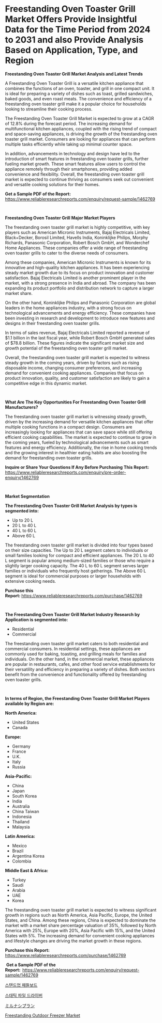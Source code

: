 <p><h1>Freestanding Oven Toaster Grill Market Offers Provide Insightful Data for the Time Period from 2024 to 2031 and also Provide Analysis Based on Application, Type, and Region</h1></p><p><strong>Freestanding Oven Toaster Grill Market Analysis and Latest Trends</strong></p>
<p><p>A Freestanding Oven Toaster Grill is a versatile kitchen appliance that combines the functions of an oven, toaster, and grill in one compact unit. It is ideal for preparing a variety of dishes such as toast, grilled sandwiches, baked goods, and even roast meats. The convenience and efficiency of a freestanding oven toaster grill make it a popular choice for households looking to streamline their cooking process.</p><p>The Freestanding Oven Toaster Grill Market is expected to grow at a CAGR of 12.8% during the forecast period. The increasing demand for multifunctional kitchen appliances, coupled with the rising trend of compact and space-saving appliances, is driving the growth of the freestanding oven toaster grill market. Consumers are looking for appliances that can perform multiple tasks efficiently while taking up minimal counter space.</p><p>In addition, advancements in technology and design have led to the introduction of smart features in freestanding oven toaster grills, further fueling market growth. These smart features allow users to control the appliance remotely through their smartphones, providing added convenience and flexibility. Overall, the freestanding oven toaster grill market is expected to continue thriving as consumers seek out convenient and versatile cooking solutions for their homes.</p></p>
<p><strong>Get a Sample PDF of the Report:&nbsp;</strong> <a href="https://www.reliableresearchreports.com/enquiry/request-sample/1462769">https://www.reliableresearchreports.com/enquiry/request-sample/1462769</a></p>
<p>&nbsp;</p>
<p><strong>Freestanding Oven Toaster Grill Major Market Players</strong></p>
<p><p>The freestanding oven toaster grill market is highly competitive, with key players such as American Micronic Instruments, Bajaj Electricals Limited, Black+Decker, Borosil Limited, Havells India, Koninklijke Philips, Morphy Richards, Panasonic Corporation, Robert Bosch GmbH, and Wonderchef Home Appliances. These companies offer a wide range of freestanding oven toaster grills to cater to the diverse needs of consumers.</p><p>Among these companies, American Micronic Instruments is known for its innovative and high-quality kitchen appliances. It has been experiencing steady market growth due to its focus on product innovation and customer satisfaction. Bajaj Electricals Limited is another prominent player in the market, with a strong presence in India and abroad. The company has been expanding its product portfolio and distribution network to capture a larger market share.</p><p>On the other hand, Koninklijke Philips and Panasonic Corporation are global leaders in the home appliances industry, with a strong focus on technological advancements and energy efficiency. These companies have been investing in research and development to introduce new features and designs in their freestanding oven toaster grills.</p><p>In terms of sales revenue, Bajaj Electricals Limited reported a revenue of $1.1 billion in the last fiscal year, while Robert Bosch GmbH generated sales of $78.8 billion. These figures indicate the significant market size and growth potential of the freestanding oven toaster grill market.</p><p>Overall, the freestanding oven toaster grill market is expected to witness steady growth in the coming years, driven by factors such as rising disposable income, changing consumer preferences, and increasing demand for convenient cooking appliances. Companies that focus on product innovation, quality, and customer satisfaction are likely to gain a competitive edge in this dynamic market.</p></p>
<p>&nbsp;</p>
<p><strong>What Are The Key Opportunities For Freestanding Oven Toaster Grill Manufacturers?</strong></p>
<p><p>The freestanding oven toaster grill market is witnessing steady growth, driven by the increasing demand for versatile kitchen appliances that offer multiple cooking functions in a compact design. Consumers are increasingly looking for appliances that can save space while still offering efficient cooking capabilities. The market is expected to continue to grow in the coming years, fueled by technological advancements such as smart features and energy efficiency. Additionally, the rise in home cooking trends and the growing interest in healthier eating habits are also boosting the demand for freestanding oven toaster grills.</p></p>
<p><strong>Inquire or Share Your Questions If Any Before Purchasing This Report:</strong> <a href="https://www.reliableresearchreports.com/enquiry/pre-order-enquiry/1462769">https://www.reliableresearchreports.com/enquiry/pre-order-enquiry/1462769</a></p>
<p>&nbsp;</p>
<p><strong>Market Segmentation</strong></p>
<p><strong>The Freestanding Oven Toaster Grill Market Analysis by types is segmented into:</strong></p>
<p><ul><li>Up to 20 L</li><li>20 L to 40 L</li><li>40 L to 60 L</li><li>Above 60 L</li></ul></p>
<p><p>The freestanding oven toaster grill market is divided into four types based on their size capacities. The Up to 20 L segment caters to individuals or small families looking for compact and efficient appliances. The 20 L to 40 L segment is popular among medium-sized families or those who require a slightly larger cooking capacity. The 40 L to 60 L segment serves larger families or individuals who frequently host gatherings. The Above 60 L segment is ideal for commercial purposes or larger households with extensive cooking needs.</p></p>
<p><strong>Purchase this Report:&nbsp;</strong><a href="https://www.reliableresearchreports.com/purchase/1462769">https://www.reliableresearchreports.com/purchase/1462769</a></p>
<p>&nbsp;</p>
<p><strong>The Freestanding Oven Toaster Grill Market Industry Research by Application is segmented into:</strong></p>
<p><ul><li>Residential</li><li>Commercial</li></ul></p>
<p><p>The freestanding oven toaster grill market caters to both residential and commercial consumers. In residential settings, these appliances are commonly used for baking, toasting, and grilling meals for families and individuals. On the other hand, in the commercial market, these appliances are popular in restaurants, cafes, and other food service establishments for their versatility and efficiency in preparing a variety of dishes. Both sectors benefit from the convenience and functionality offered by freestanding oven toaster grills.</p></p>
<p>&nbsp;</p>
<p><strong>In terms of Region, the Freestanding Oven Toaster Grill Market Players available by Region are:</strong></p>
<p>
    <p> <strong> North America: </strong>
        <ul>
            <li>United States</li>
            <li>Canada</li>
        </ul>
        </p> 
    <p> <strong> Europe: </strong>
        <ul>
            <li>Germany</li>
            <li>France</li>
            <li>U.K.</li>
            <li>Italy</li>
            <li>Russia</li>
        </ul>
        </p> 
    <p> <strong> Asia-Pacific: </strong>
        <ul>
            <li>China</li>
            <li>Japan</li>
            <li>South Korea</li>
            <li>India</li>
            <li>Australia</li>
            <li>China Taiwan</li>
            <li>Indonesia</li>
            <li>Thailand</li>
            <li>Malaysia</li>
        </ul>
        </p> 
    <p> <strong> Latin America: </strong>
        <ul>
            <li>Mexico</li>
            <li>Brazil</li>
            <li>Argentina Korea</li>
            <li>Colombia</li>
        </ul>
        </p> 
    <p> <strong> Middle East & Africa: </strong>
        <ul>
            <li>Turkey</li>
            <li>Saudi</li>
            <li>Arabia</li>
            <li>UAE</li>
            <li>Korea</li>
        </ul>
    </p>
    </p>
<p><p>The freestanding oven toaster grill market is expected to witness significant growth in regions such as North America, Asia Pacific, Europe, the United States, and China. Among these regions, China is expected to dominate the market with a market share percentage valuation of 35%, followed by North America with 25%, Europe with 20%, Asia Pacific with 15%, and the United States with 5%. The increasing demand for convenient cooking appliances and lifestyle changes are driving the market growth in these regions.</p></p>
<p><strong>Purchase this Report: </strong><a href="https://www.reliableresearchreports.com/purchase/1462769">https://www.reliableresearchreports.com/purchase/1462769</a></p>
<p>&nbsp;<strong>Get a Sample PDF of the Report:&nbsp;&nbsp;</strong><a href="https://www.reliableresearchreports.com/enquiry/request-sample/1462769">https://www.reliableresearchreports.com/enquiry/request-sample/1462769</a></p>
<p><strong></strong></p>
<p><p><a href="https://github.com/Maeennan456456/Market-Research-Report-List-1/blob/main/89039056385.md">스탠드업 패들보드</a></p><p><a href="https://github.com/royErdmtyan906778/Market-Research-Report-List-1/blob/main/56823626386.md">스태틱 파일 드라이버</a></p><p><a href="https://github.com/ReyesKohler20231/Market-Research-Report-List-1/blob/main/83841027417.md">ミルナシプラン</a></p><p><a href="https://github.com/Whitneyboyettebo9kiw7yr13/Market-Research-Report-List-1/blob/main/freestanding-outdoor-freezer-market.md">Freestanding Outdoor Freezer Market</a></p></p>